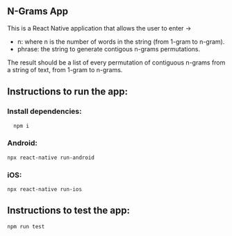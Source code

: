 ## N-Grams App

This is a React Native application that allows the user to enter ->

- n: where n is the number of words in the string (from 1-gram to n-gram).
- phrase: the string to generate contigous n-grams permutations.

The result should be a list of every permutation of contiguous n-grams from a string of text, from 1-gram to n-grams. 

## Instructions to run the app:

### Install dependencies:
```
  npm i
```

### Android:
 ```
 npx react-native run-android
 ```

### iOS:
 ```
 npx react-native run-ios
 ```
 
## Instructions to test the app:
```
npm run test
```

